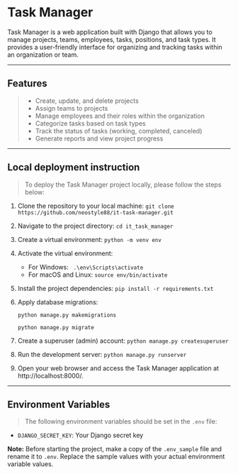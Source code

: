 # Task Manager

Task Manager is a web application built with Django that allows you to manage projects,
teams, employees, tasks, positions, and task types.
It provides a user-friendly interface for organizing and tracking tasks within an organization or team.

---

## Features

>- Create, update, and delete projects
>- Assign teams to projects
>- Manage employees and their roles within the organization
>- Categorize tasks based on task types
>- Track the status of tasks (working, completed, canceled)
>- Generate reports and view project progress

---

## Local deployment instruction

>To deploy the Task Manager project locally, please follow the steps below:

1. Clone the repository to your local machine:
   ```git clone https://github.com/neostyle88/it-task-manager.git```

2. Navigate to the project directory:
   ```cd it_task_manager```

3. Create a virtual environment:
   ```python -m venv env```

4. Activate the virtual environment:
   - For Windows:
   ``` .\env\Scripts\activate```
   - For macOS and Linux:
   ```source env/bin/activate```

5. Install the project dependencies:
   ```pip install -r requirements.txt```

6. Apply database migrations:
   
   ```python manage.py makemigrations```

   ```python manage.py migrate```

7. Create a superuser (admin) account:
   ```python manage.py createsuperuser```   

8. Run the development server:
   ```python manage.py runserver```

9. Open your web browser and access the Task Manager application at http://localhost:8000/.
---
## Environment Variables

>The following environment variables should be set in the `.env` file:

- `DJANGO_SECRET_KEY`: Your Django secret key

**Note:** Before starting the project, make a copy of the `.env_sample` file and rename it to `.env`. Replace the sample values with your actual environment variable values.